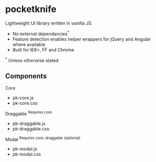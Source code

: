 pocketknife
===========

Lightweight UI library written in vanilla JS.

- No external dependancies<sup>*</sup>
- Feature detection enables helper wrappers for jQuery and Angular where available
- Built for IE8+, FF and Chrome

<sup>*</sup> Unless otherwise stated


Components
----

Core
- pk-core.js
- pk-core.css

Draggable
<sup>Requires core</sup>
- pk-draggable.js
- pk-draggable.css

Modal
<sup>Requires core, draggable (optional)</sup>
- pk-modal.js
- pk-modal.css
